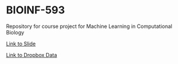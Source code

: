 # BIOINF-593
Repository for course project for Machine Learning in Computational Biology

[Link to Slide](https://docs.google.com/presentation/d/1P6bJaGGyj0-j0dq4IGDtY9T8MlRkfDr9U-2VIEzmhT8/edit?usp=sharing)  

[Link to Dropbox Data](https://www.dropbox.com/home/BIOINF593)
